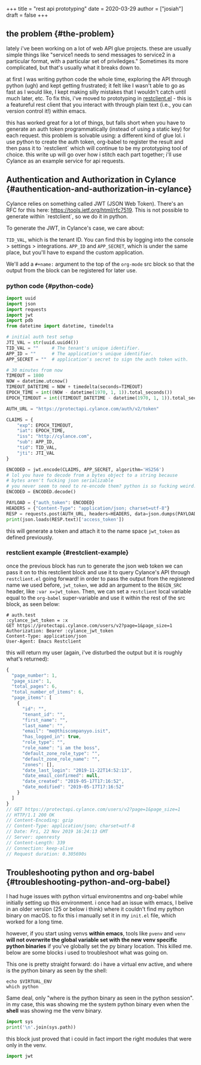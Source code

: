 +++
title = "rest api prototyping"
date = 2020-03-29
author = ["josiah"]
draft = false
+++

## the problem {#the-problem}

lately i've been working on a lot of web API glue projects. these are usually simple things like "service1 needs to send messages to service2 in a particular format, with a particular set of priviledges." Sometimes its more complicated, but that's usually what it breaks down to.

at first I was writing python code the whole time, exploring the API through python (ugh) and kept getting frustrated; it felt like I wasn't able to go as fast as I would like, I kept making silly mistakes that I wouldn't catch until much later, etc. To fix this, i've moved to prototyping in [restclient.el](https://github.com/pashky/restclient.el) - this is a featureful rest client that you interact with through plain text (i.e., you can version control it!) within emacs.

this has worked great for a lot of things, but falls short when you have to generate an auth token programmatically (instead of using a static key) for each request. this problem is solvable using: a different kind of glue lol. i use python to create the auth token, org-babel to register the result and then pass it to \`restclient\` which will continue to be my prototyping tool of choice. this write up will go over how i stitch each part together; i'll use Cylance as an example service for api requests.


## Authentication and Authorization in Cylance {#authentication-and-authorization-in-cylance}

Cylance relies on something called JWT (JSON Web Token). There's an RFC for this here: <https://tools.ietf.org/html/rfc7519>. This is not possible to generate within \`restclient\`, so we do it in python.

To generate the JWT, in Cylance's case, we care about:

`TID_VAL`, which is the tenant ID. You can find this by logging into the console &gt; settings &gt; integrations.
`APP_ID` and `APP_SECRET`, which is under the same place, but you'll have to expand the custom application.

We'll add a `#+name:` argument to the top of the `org-mode` src block so that the output from the block can be registered for later use.


### python code {#python-code}

```python
import uuid
import json
import requests
import jwt
import pdb
from datetime import datetime, timedelta

# initial auth test setup
JTI_VAL = str(uuid.uuid4())
TID_VAL = ""     # The tenant's unique identifier.
APP_ID = ""      # The application's unique identifier.
APP_SECRET = ""  # application's secret to sign the auth token with.

# 30 minutes from now
TIMEOUT = 1800
NOW = datetime.utcnow()
TIMEOUT_DATETIME = NOW + timedelta(seconds=TIMEOUT)
EPOCH_TIME = int((NOW - datetime(1970, 1, 1)).total_seconds())
EPOCH_TIMEOUT = int((TIMEOUT_DATETIME - datetime(1970, 1, 1)).total_seconds())

AUTH_URL = "https://protectapi.cylance.com/auth/v2/token"

CLAIMS = {
    "exp": EPOCH_TIMEOUT,
    "iat": EPOCH_TIME,
    "iss": "http://cylance.com",
    "sub": APP_ID,
    "tid": TID_VAL,
    "jti": JTI_VAL
}

ENCODED = jwt.encode(CLAIMS, APP_SECRET, algorithm='HS256')
# lol you have to decode from a bytes object to a string because
# bytes aren't fucking json serializable
# you never seem to need to re-encode them? python is so fucking weird.
ENCODED = ENCODED.decode()

PAYLOAD = {"auth_token": ENCODED}
HEADERS = {"Content-Type": "application/json; charset=utf-8"}
RESP = requests.post(AUTH_URL, headers=HEADERS, data=json.dumps(PAYLOAD))
print(json.loads(RESP.text)['access_token'])
```

this will generate a token and attach it to the name space `jwt_token` as defined previously.


### restclient example {#restclient-example}

once the previous block has run to generate the json web token  we can pass it on to this restclient block and use it to query Cylance's API through `restclient.el` going forward! in order to pass the output from the registered name we used before, `jwt_token`, we add an argument to the `BEGIN_SRC` header, like `:var x=jwt_token`. Then, we can set a `restclient` local variable equal to the `org-babel` super-variable and use it within the rest of the src block, as seen below:

```restclient
# auth.test
:cylance_jwt_token = :x
GET https://protectapi.cylance.com/users/v2?page=1&page_size=1
Authorization: Bearer :cylance_jwt_token
Content-Type: application/json
User-Agent: Emacs Restclient

```

this will return my user (again, i've disturbed the output but it is roughly what's returned):

```js
{
  "page_number": 1,
  "page_size": 1,
  "total_pages": 6,
  "total_number_of_items": 6,
  "page_items": [
    {
      "id": "",
      "tenant_id": "",
      "first_name": "",
      "last_name": "",
      "email": "me@thiscompanyyo.isit",
      "has_logged_in": true,
      "role_type": "",
      "role_name": "i am the boss",
      "default_zone_role_type": "",
      "default_zone_role_name": "",
      "zones": [],
      "date_last_login": "2019-11-22T14:52:13",
      "date_email_confirmed": null,
      "date_created": "2019-05-17T17:16:52",
      "date_modified": "2019-05-17T17:16:52"
    }
  ]
}
// GET https://protectapi.cylance.com/users/v2?page=1&page_size=1
// HTTP/1.1 200 OK
// Content-Encoding: gzip
// Content-Type: application/json; charset=utf-8
// Date: Fri, 22 Nov 2019 16:24:13 GMT
// Server: openresty
// Content-Length: 339
// Connection: keep-alive
// Request duration: 0.305690s
```


## Troubleshooting python and org-babel {#troubleshooting-python-and-org-babel}

I had huge issues with python virtual environemtns and org-babel while initially setting up this environment. i once had an issue with emacs, I belive in an older version (25 or below i think) where it couldn't find my python binary on macOS. to fix this i manually set it in my `init.el` file, which worked for a long time.

however, if you start using venvs **within emacs**, tools like `pvenv` and `venv` **will not overwrite the global variable set with the new venv specific python binaries** if you've globally set the py binary location. This killed me. below are some blocks i used to troubleshoot what was going on.

This one is pretty straight forward: do i have a virtual env active, and where is the python binary as seen by the shell:

```shell
echo $VIRTUAL_ENV
which python
```

Same deal, only "where is the python binary as seen in the python session". in my case, this was showing me the system python binary even when the **shell** was showing me the venv binary.

```python
import sys
print('\n'.join(sys.path))
```

this block just proved that i could in fact import the right modules that were only in the venv.

```python
import jwt
```
